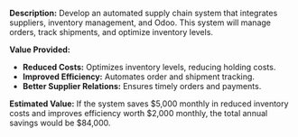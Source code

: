 **Description:**
Develop an automated supply chain system that integrates suppliers, inventory management, and Odoo. This system will manage orders, track shipments, and optimize inventory levels.

**Value Provided:**
- **Reduced Costs:** Optimizes inventory levels, reducing holding costs.
- **Improved Efficiency:** Automates order and shipment tracking.
- **Better Supplier Relations:** Ensures timely orders and payments.

**Estimated Value:**
If the system saves $5,000 monthly in reduced inventory costs and improves efficiency worth $2,000 monthly, the total annual savings would be $84,000.
